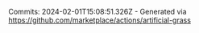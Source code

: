 Commits: 2024-02-01T15:08:51.326Z - Generated via https://github.com/marketplace/actions/artificial-grass
<br>
